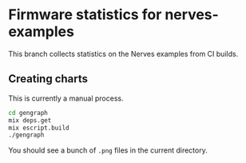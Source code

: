 # Firmware statistics for nerves-examples

This branch collects statistics on the Nerves examples from CI builds.

## Creating charts

This is currently a manual process.

```sh
cd gengraph
mix deps.get
mix escript.build
./gengraph
```

You should see a bunch of `.png` files in the current directory.
